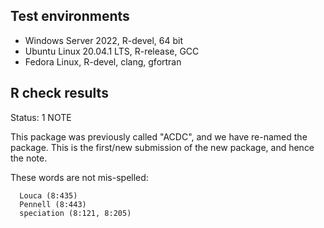 ## Test environments

* Windows Server 2022, R-devel, 64 bit
* Ubuntu Linux 20.04.1 LTS, R-release, GCC
* Fedora Linux, R-devel, clang, gfortran

## R check results

Status: 1 NOTE

This package was previously called "ACDC", and we have re-named the package. This is the first/new submission of the new package, and hence the note.

These words are not mis-spelled:

```Possibly mis-spelled words in DESCRIPTION:
  Louca (8:435)
  Pennell (8:443)
  speciation (8:121, 8:205)
```